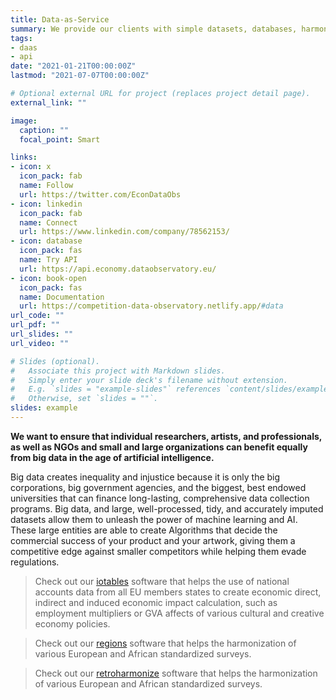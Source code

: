 ```yaml
---
title: Data-as-Service
summary: We provide our clients with simple datasets, databases, harmonized survey data, and various other rich data applications; we provide them with continuous access to high-quality, re-processed, re-usable public sector and scientific data.
tags:
- daas
- api
date: "2021-01-21T00:00:00Z"
lastmod: "2021-07-07T00:00:00Z"

# Optional external URL for project (replaces project detail page).
external_link: ""

image:
  caption: ""
  focal_point: Smart

links:
- icon: x
  icon_pack: fab
  name: Follow
  url: https://twitter.com/EconDataObs
- icon: linkedin
  icon_pack: fab
  name: Connect
  url: https://www.linkedin.com/company/78562153/
- icon: database
  icon_pack: fas
  name: Try API
  url: https://api.economy.dataobservatory.eu/
- icon: book-open
  icon_pack: fas
  name: Documentation
  url: https://competition-data-observatory.netlify.app/#data
url_code: ""
url_pdf: ""
url_slides: ""
url_video: ""

# Slides (optional).
#   Associate this project with Markdown slides.
#   Simply enter your slide deck's filename without extension.
#   E.g. `slides = "example-slides"` references `content/slides/example-slides.md`.
#   Otherwise, set `slides = ""`.
slides: example
---
```



**We want to ensure that individual researchers, artists, and professionals, as well as NGOs and small and large organizations can benefit equally from big data in the age of artificial intelligence.** 

Big data creates inequality and injustice because it is only the big corporations, big government agencies, and the biggest, best endowed universities that can finance long-lasting, comprehensive data collection programs. Big data, and large, well-processed, tidy, and accurately imputed datasets allow them to unleash the power of machine learning and AI. These large entities are able to create Algorithms that decide the commercial success of your product and your artwork, giving them a competitive edge against smaller competitors while helping them evade regulations.



> Check out our [iotables](https:/iotables.dataobservatory.eu/) software that helps the use of national accounts data from all EU members states to create economic direct, indirect and induced economic impact calculation, such as employment multipliers or GVA affects of various cultural and creative economy policies.


> Check out our [regions](https:/regions.dataobservatory.eu/) software that helps the harmonization of various European and African standardized surveys.



> Check out our [retroharmonize](https://retroharmonize.dataobservatory.eu/) software that helps the harmonization of various European and African standardized surveys.
